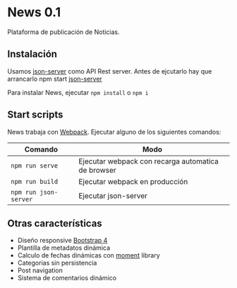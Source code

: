 # News 0.1
Plataforma de publicación de Noticias.

## Instalación

Usamos [json-server](https://github.com/typicode/json-server) como API Rest server. Antes de ejcutarlo hay que arrancarlo npm start [json-server](https://github.com/typicode/json-server)

Para instalar News, ejecutar `npm install` o `npm i`



## Start scripts

News trabaja con [Webpack](https://github.com/webpack/webpack). Ejecutar alguno de los siguientes comandos:

| Comando  | Modo |
| ------------- | ------------- |
| `npm run serve` | Ejecutar webpack con recarga automatica de browser |
| `npm run build` | Ejecutar webpack en producción |
| `npm run json-server` | Ejecutar json-server |


## Otras características
- Diseño responsive [Bootstrap 4](https://getbootstrap.com/)
- Plantilla de metadatos dinámica
- Calculo de fechas dinámicas con [moment](https://momentjs.com/) library
- Categorias sin persistencia
- Post navigation
- Sistema de comentarios dinámico


